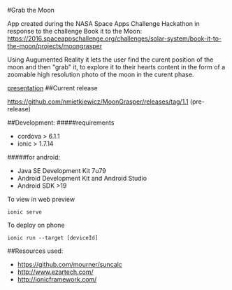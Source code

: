 #Grab the Moon

App created during the NASA Space Apps Challenge Hackathon in response to the challenge Book it to the Moon:
<https://2016.spaceappschallenge.org/challenges/solar-system/book-it-to-the-moon/projects/moongrasper>

Using Augumented Reality it lets the user find the curent position of the moon and then "grab" it, to explore it to their hearts content in the form of a zoomable high resolution photo of the moon in the curent phase. 

[presentation](https://docs.google.com/presentation/d/12l8U7pX06GtQjPB7sKPnIOHyuO3L4hp8N_cIqjtpNEs/edit?usp=sharing)
##Current release

<https://github.com/nmietkiewicz/MoonGrasper/releases/tag/1.1> (pre-release)

##Development:
#####requirements
- cordova > 6.1.1
- ionic > 1.7.14

#####for android: 
- Java SE Development Kit 7u79
- Android Development Kit and Android Studio 
- Android SDK >19


To view in web preview

	ionic serve


To deploy on phone

	ionic run --target [deviceId]


##Resources used:
- <https://github.com/mourner/suncalc>
- <http://www.ezartech.com/>
- <http://ionicframework.com/>
